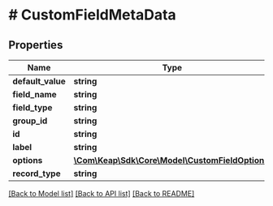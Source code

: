 # # CustomFieldMetaData

## Properties

Name | Type | Description | Notes
------------ | ------------- | ------------- | -------------
**default_value** | **string** |  | [optional]
**field_name** | **string** |  | [optional]
**field_type** | **string** |  | [optional]
**group_id** | **string** |  | [optional]
**id** | **string** |  | [optional]
**label** | **string** |  | [optional]
**options** | [**\Com\Keap\Sdk\Core\Model\CustomFieldOption[]**](CustomFieldOption.md) |  | [optional]
**record_type** | **string** |  | [optional]

[[Back to Model list]](../../README.md#models) [[Back to API list]](../../README.md#endpoints) [[Back to README]](../../README.md)
